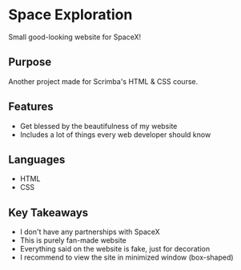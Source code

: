 # Space Exploration
Small good-looking website for SpaceX!

## Purpose
Another project made for Scrimba's HTML & CSS course.

## Features
- Get blessed by the beautifulness of my website
- Includes a lot of things every web developer should know

## Languages
- HTML
- CSS

## Key Takeaways
- I don't have any partnerships with SpaceX
- This is purely fan-made website
- Everything said on the website is fake, just for decoration
- I recommend to view the site in minimized window (box-shaped)
